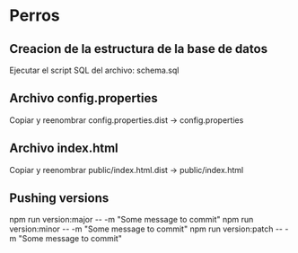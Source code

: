 # Perros

## Creacion de la estructura de la base de datos
Ejecutar el script SQL del archivo: schema.sql

## Archivo config.properties
Copiar y reenombrar config.properties.dist -> config.properties

## Archivo index.html
Copiar y reenombrar public/index.html.dist -> public/index.html

## Pushing versions
npm run version:major -- -m "Some message to commit"
npm run version:minor -- -m "Some message to commit"
npm run version:patch -- -m "Some message to commit"